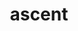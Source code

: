 ---
title: "ascent"
layout: cache
categories: [package, develop-2023-09-03]
meta: {"versions": ["0.9.1", "0.9.2"], "compilers": ["gcc@=11.1.0", "gcc@=7.3.1", "gcc@=7.5.0"], "oss": ["amzn2", "ubuntu18.04", "ubuntu20.04"], "platforms": ["linux"], "targets": ["aarch64", "neoverse_n1", "ppc64le", "x86_64_v3"], "stacks": ["data-vis-sdk", "e4s", "e4s-power", "radiuss", "radiuss-aws", "radiuss-aws-aarch64", "root"], "num_specs": 8, "num_specs_by_stack": {"root": 8, "radiuss-aws-aarch64": 2, "radiuss-aws": 1, "radiuss": 1, "e4s-power": 1, "data-vis-sdk": 2, "e4s": 1}}
spec_details: [{"hash": "7t3tyn7bms4rsqz2vjdsbpygdt6m7utj", "compiler": "gcc@=7.3.1", "versions": ["0.9.2"], "os": "amzn2", "platform": "linux", "target": "aarch64", "variants": ["~adios2", "~babelflow", "+blt_find_mpi", "build_system=cmake", "build_type=Release", "~caliper", "~cuda", "~doc", "~dray", "~fides", "+fortran", "generator=make", "~ipo", "~mfem", "+mpi", "~occa", "+openmp", "~python", "+raja", "+serial", "+shared", "+test", "+umpire", "~vtkh"], "stacks": ["root", "radiuss-aws-aarch64"], "size": "-", "tarball": "https://binaries.spack.io/develop-2023-09-03/build_cache/linux-amzn2-aarch64/gcc-7.3.1/ascent-0.9.2/linux-amzn2-aarch64-gcc-7.3.1-ascent-0.9.2-7t3tyn7bms4rsqz2vjdsbpygdt6m7utj.spack"}, {"hash": "ewpneklbplv3wrdn7upcd2co7hb4ujsj", "compiler": "gcc@=7.3.1", "versions": ["0.9.2"], "os": "amzn2", "platform": "linux", "target": "neoverse_n1", "variants": ["~adios2", "~babelflow", "+blt_find_mpi", "build_system=cmake", "build_type=Release", "~caliper", "~cuda", "~doc", "~dray", "~fides", "+fortran", "generator=make", "~ipo", "~mfem", "+mpi", "~occa", "+openmp", "~python", "+raja", "+serial", "+shared", "+test", "+umpire", "~vtkh"], "stacks": ["root", "radiuss-aws-aarch64"], "size": "-", "tarball": "https://binaries.spack.io/develop-2023-09-03/build_cache/linux-amzn2-neoverse_n1/gcc-7.3.1/ascent-0.9.2/linux-amzn2-neoverse_n1-gcc-7.3.1-ascent-0.9.2-ewpneklbplv3wrdn7upcd2co7hb4ujsj.spack"}, {"hash": "2m3yv3tckfoucwwhdd37pbw2o6wh3wos", "compiler": "gcc@=7.3.1", "versions": ["0.9.2"], "os": "amzn2", "platform": "linux", "target": "x86_64_v3", "variants": ["~adios2", "~babelflow", "+blt_find_mpi", "build_system=cmake", "build_type=Release", "~caliper", "~cuda", "~doc", "~dray", "~fides", "+fortran", "generator=make", "~ipo", "~mfem", "+mpi", "~occa", "+openmp", "~python", "+raja", "+serial", "+shared", "+test", "+umpire", "~vtkh"], "stacks": ["radiuss-aws", "root"], "size": "-", "tarball": "https://binaries.spack.io/develop-2023-09-03/build_cache/linux-amzn2-x86_64_v3/gcc-7.3.1/ascent-0.9.2/linux-amzn2-x86_64_v3-gcc-7.3.1-ascent-0.9.2-2m3yv3tckfoucwwhdd37pbw2o6wh3wos.spack"}, {"hash": "lgco7jwxs3zui6lo5qhpgp6asv2shxaf", "compiler": "gcc@=7.5.0", "versions": ["0.9.2"], "os": "ubuntu18.04", "platform": "linux", "target": "x86_64_v3", "variants": ["~adios2", "~babelflow", "+blt_find_mpi", "build_system=cmake", "build_type=Release", "~caliper", "~cuda", "~doc", "~dray", "~fides", "+fortran", "generator=make", "~ipo", "~mfem", "+mpi", "~occa", "+openmp", "~python", "+raja", "+serial", "+shared", "+test", "+umpire", "~vtkh"], "stacks": ["radiuss", "root"], "size": "-", "tarball": "https://binaries.spack.io/develop-2023-09-03/build_cache/linux-ubuntu18.04-x86_64_v3/gcc-7.5.0/ascent-0.9.2/linux-ubuntu18.04-x86_64_v3-gcc-7.5.0-ascent-0.9.2-lgco7jwxs3zui6lo5qhpgp6asv2shxaf.spack"}, {"hash": "uejxvrgzw6pkrlt2vdsdup6i5pnobdpl", "compiler": "gcc@=11.1.0", "versions": ["0.9.1"], "os": "ubuntu20.04", "platform": "linux", "target": "ppc64le", "variants": ["+adios2", "~babelflow", "+blt_find_mpi", "build_system=cmake", "build_type=Release", "~caliper", "~cuda", "~doc", "+dray", "+fides", "~fortran", "generator=make", "~ipo", "~mfem", "+mpi", "~occa", "+openmp", "+python", "+raja", "+serial", "+shared", "~test", "+umpire", "+vtkh"], "stacks": ["e4s-power", "root"], "size": "-", "tarball": "https://binaries.spack.io/develop-2023-09-03/build_cache/linux-ubuntu20.04-ppc64le/gcc-11.1.0/ascent-0.9.1/linux-ubuntu20.04-ppc64le-gcc-11.1.0-ascent-0.9.1-uejxvrgzw6pkrlt2vdsdup6i5pnobdpl.spack"}, {"hash": "7fkcxmucy7yfx57xpqfqutbwnghkvtnf", "compiler": "gcc@=11.1.0", "versions": ["0.9.1"], "os": "ubuntu20.04", "platform": "linux", "target": "x86_64_v3", "variants": ["+adios2", "~babelflow", "+blt_find_mpi", "build_system=cmake", "build_type=Release", "~caliper", "~cuda", "~doc", "+dray", "+fides", "~fortran", "generator=make", "~ipo", "~mfem", "+mpi", "~occa", "+openmp", "+python", "+raja", "+serial", "+shared", "~test", "+umpire", "+vtkh"], "stacks": ["data-vis-sdk", "root"], "size": "-", "tarball": "https://binaries.spack.io/develop-2023-09-03/build_cache/linux-ubuntu20.04-x86_64_v3/gcc-11.1.0/ascent-0.9.1/linux-ubuntu20.04-x86_64_v3-gcc-11.1.0-ascent-0.9.1-7fkcxmucy7yfx57xpqfqutbwnghkvtnf.spack"}, {"hash": "dqqwppvwaajsoi4vbi5ocb4lsseitidh", "compiler": "gcc@=11.1.0", "versions": ["0.9.1"], "os": "ubuntu20.04", "platform": "linux", "target": "x86_64_v3", "variants": ["+adios2", "~babelflow", "+blt_find_mpi", "build_system=cmake", "build_type=Release", "~caliper", "~cuda", "~doc", "+dray", "+fides", "~fortran", "generator=make", "~ipo", "~mfem", "+mpi", "~occa", "+openmp", "+python", "+raja", "+serial", "+shared", "~test", "+umpire", "+vtkh"], "stacks": ["root", "e4s"], "size": "-", "tarball": "https://binaries.spack.io/develop-2023-09-03/build_cache/linux-ubuntu20.04-x86_64_v3/gcc-11.1.0/ascent-0.9.1/linux-ubuntu20.04-x86_64_v3-gcc-11.1.0-ascent-0.9.1-dqqwppvwaajsoi4vbi5ocb4lsseitidh.spack"}, {"hash": "jj3sdbsvxllpwqnoytu6d4cetqzvnade", "compiler": "gcc@=11.1.0", "versions": ["0.9.1"], "os": "ubuntu20.04", "platform": "linux", "target": "x86_64_v3", "variants": ["+adios2", "~babelflow", "+blt_find_mpi", "build_system=cmake", "build_type=Release", "~caliper", "~cuda", "~doc", "+dray", "+fides", "~fortran", "generator=make", "~ipo", "~mfem", "+mpi", "~occa", "+openmp", "+python", "+raja", "+serial", "+shared", "~test", "+umpire", "+vtkh"], "stacks": ["data-vis-sdk", "root"], "size": "-", "tarball": "https://binaries.spack.io/develop-2023-09-03/build_cache/linux-ubuntu20.04-x86_64_v3/gcc-11.1.0/ascent-0.9.1/linux-ubuntu20.04-x86_64_v3-gcc-11.1.0-ascent-0.9.1-jj3sdbsvxllpwqnoytu6d4cetqzvnade.spack"}]
---